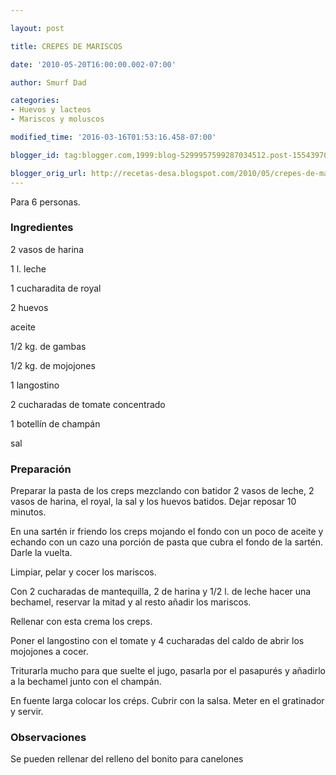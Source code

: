 ```yaml
---

layout: post

title: CREPES DE MARISCOS

date: '2010-05-20T16:00:00.002-07:00'

author: Smurf Dad

categories:
- Huevos y lacteos
- Mariscos y moluscos

modified_time: '2016-03-16T01:53:16.458-07:00'

blogger_id: tag:blogger.com,1999:blog-5299957599287034512.post-1554397090538537001

blogger_orig_url: http://recetas-desa.blogspot.com/2010/05/crepes-de-mariscos.html
---
```


Para 6 personas.

<h3>Ingredientes</h3>

2 vasos de harina

1 l. leche

1 cucharadita de royal

2 huevos

aceite

1/2 kg. de gambas

1/2 kg. de mojojones

1 langostino

2 cucharadas de tomate concentrado

1 botellín de champán

sal

<h3>Preparación</h3>

Preparar la pasta de los creps mezclando con batidor 2 vasos de leche, 2 vasos de harina, el royal, la sal y los huevos batidos. Dejar reposar 10 minutos.

En una sartén ir friendo los creps mojando el fondo con un poco de aceite y echando con un cazo una porción de pasta que cubra el fondo de la sartén. Darle la vuelta.

Limpiar, pelar y cocer los mariscos.

Con 2 cucharadas de mantequilla, 2 de harina y 1/2 l. de leche hacer una bechamel, reservar la mitad y al resto añadir los mariscos.

Rellenar con esta crema los creps.

Poner el langostino con el tomate y 4 cucharadas del caldo de abrir los mojojones a cocer.

Triturarla mucho para que suelte el jugo, pasarla por el pasapurés y añadirlo a la bechamel junto con el champán.

En fuente larga colocar los créps. Cubrir con la salsa. Meter en el gratinador y servir.

<h3>Observaciones</h3>

Se pueden rellenar del relleno del bonito para canelones

